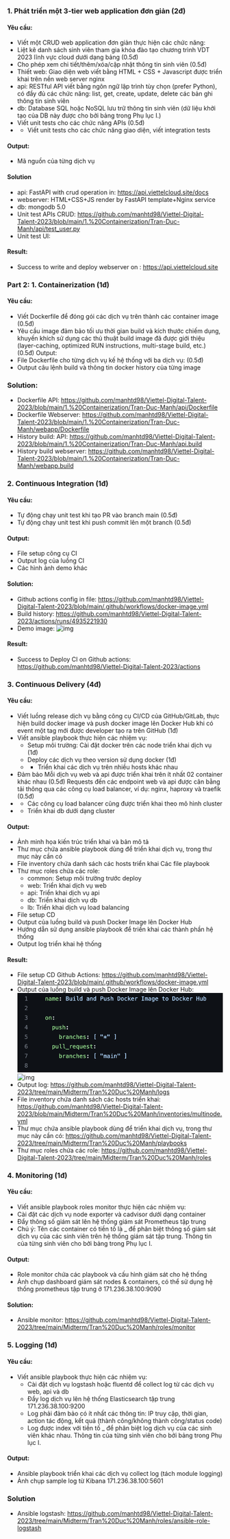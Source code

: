 ### 1. Phát triển một 3-tier web application đơn giản (2đ)
#### Yêu cầu:
- Viết một CRUD web application đơn giản thực hiện các chức năng:
- Liệt kê danh sách sinh viên tham gia khóa đào tạo chương trình VDT 2023 lĩnh vực cloud dưới dạng bảng (0.5đ)
- Cho phép xem chi tiết/thêm/xóa/cập nhật thông tin sinh viên (0.5đ)
- Thiết web: Giao diện web viết bằng HTML + CSS + Javascript được triển khai trên nền web server nginx
- api: RESTful API viết bằng ngôn ngữ lập trình tùy chọn (prefer Python), có đầy đủ các chức năng: list, get, create, update, delete các bản ghi thông tin sinh viên
- db: Database SQL hoặc NoSQL lưu trữ thông tin sinh viên (dữ liệu khởi tạo của DB này được cho bởi bảng trong Phụ lục I.)
- Viết unit tests cho các chức năng APIs (0.5đ)
- * Viết unit tests cho các chức năng giao diện, viết integration tests
#### Output:
- Mã nguồn của từng dịch vụ
#### Solution
- api: FastAPI with crud operation in: https://api.viettelcloud.site/docs
- webserver: HTML+CSS+JS render by FastAPI template+Nginx service
- db: mongodb 5.0
- Unit test APIs CRUD: https://github.com/manhtd98/Viettel-Digital-Talent-2023/blob/main/1.%20Containerization/Tran-Duc-Manh/api/test_user.py
- Unit test UI:
#### Result: 
- Success to write and deploy webserver on : https://api.viettelcloud.site


### Part 2: 1. Containerization (1đ)
#### Yêu cầu:
- Viết Dockerfile để đóng gói các dịch vụ trên thành các container image (0.5đ)
-  Yêu cầu image đảm bảo tối ưu thời gian build và kích thước chiếm dụng, khuyến khích sử dụng các thủ thuật build image đã được giới thiệu (layer-caching, optimized RUN instructions, multi-stage build, etc.) (0.5đ) Output:
- File Dockerfile cho từng dịch vụ kế hệ thống với ba dịch vụ: (0.5đ)
- Output câu lệnh build và thông tin docker history của từng image
### Solution:
- Dockerfile API: https://github.com/manhtd98/Viettel-Digital-Talent-2023/blob/main/1.%20Containerization/Tran-Duc-Manh/api/Dockerfile
- Dockerfile Webserver: https://github.com/manhtd98/Viettel-Digital-Talent-2023/blob/main/1.%20Containerization/Tran-Duc-Manh/webapp/Dockerfile
- History build: API: https://github.com/manhtd98/Viettel-Digital-Talent-2023/blob/main/1.%20Containerization/Tran-Duc-Manh/api.build
- History build webserver: https://github.com/manhtd98/Viettel-Digital-Talent-2023/blob/main/1.%20Containerization/Tran-Duc-Manh/webapp.build


### 2. Continuous Integration (1đ)
#### Yêu cầu:
-  Tự động chạy unit test khi tạo PR vào branch main (0.5đ)
-  Tự động chạy unit test khi push commit lên một branch (0.5đ)
#### Output:
-  File setup công cụ CI
-  Output log của luồng CI
-  Các hình ảnh demo khác
#### Solution:
- Github actions config in file: https://github.com/manhtd98/Viettel-Digital-Talent-2023/blob/main/.github/workflows/docker-image.yml
- Build history: https://github.com/manhtd98/Viettel-Digital-Talent-2023/actions/runs/4935221930
- Demo image:
![img]("./media/github.png")

#### Result: 
- Success to Deploy CI on Github actions: https://github.com/manhtd98/Viettel-Digital-Talent-2023/actions

### 3. Continuous Delivery (4đ)
#### Yêu cầu:
- Viết luồng release dịch vụ bằng công cụ CI/CD của GitHub/GitLab, thực hiện build docker image và push docker image lên Docker Hub khi có event một tag mới được developer tạo ra trên GitHub (1đ)
- Viết ansible playbook thực hiện các nhiệm vụ:
    - Setup môi trường: Cài đặt docker trên các node triển khai dịch vụ (1đ)
    - Deploy các dịch vụ theo version sử dụng docker (1đ)
    - * Triển khai các dịch vụ trên nhiều hosts khác nhau
- Đảm bảo Mỗi dịch vụ web và api được triển khai trên ít nhất 02 container khác nhau (0.5đ) Requests đến các endpoint web và api được cân bằng tải thông qua các công cụ load balancer, ví dụ: nginx, haproxy và traefik (0.5đ)
- * Các công cụ load balancer cũng được triển khai theo mô hình cluster
- * Triển khai db dưới dạng cluster
#### Output:
- Ảnh minh họa kiến trúc triển khai và bản mô tả
- Thư mục chứa ansible playbook dùng để triển khai dịch vụ, trong thư mục này cần có
- File inventory chứa danh sách các hosts triển khai Các file playbook
- Thư mục roles chứa các role:
    - common: Setup môi trường trước deploy
    - web: Triển khai dịch vụ web
    -  api: Triển khai dịch vụ api
    - db: Triển khai dịch vụ db
    - lb: Triển khai dịch vụ load balancing
- File setup CD
- Output của luồng build và push Docker Image lên Docker Hub
- Hướng dẫn sử dụng ansible playbook để triển khai các thành phần hệ thống
- Output log triển khai hệ thống
#### Result:
- File setup CD Github Actions: https://github.com/manhtd98/Viettel-Digital-Talent-2023/blob/main/.github/workflows/docker-image.yml
- Output của luồng build và push Docker Image lên Docker Hub: 
![pr](./media/pr.png)
![img]("./media/dockerhub.png")
- Output log: https://github.com/manhtd98/Viettel-Digital-Talent-2023/tree/main/Midterm/Tran%20Duc%20Manh/logs
- File inventory chứa danh sách các hosts triển khai: https://github.com/manhtd98/Viettel-Digital-Talent-2023/blob/main/Midterm/Tran%20Duc%20Manh/inventories/multinode.yml
- Thư mục chứa ansible playbook dùng để triển khai dịch vụ, trong thư mục này cần có: https://github.com/manhtd98/Viettel-Digital-Talent-2023/tree/main/Midterm/Tran%20Duc%20Manh/playbooks
- Thư mục roles chứa các role: https://github.com/manhtd98/Viettel-Digital-Talent-2023/tree/main/Midterm/Tran%20Duc%20Manh/roles

### 4. Monitoring (1đ)
#### Yêu cầu:
- Viết ansible playbook roles monitor thực hiện các nhiệm vụ:
- Cài đặt các dịch vụ node exporter và cadvisor dưới dạng container
- Đẩy thông số giám sát lên hệ thống giám sát Prometheus tập trung
- Chú ý: Tên các container có tiền tố là <username>_ để phân biệt thông số giám sát dịch vụ của các sinh viên trên hệ thống giám sát tập trung. Thông tin <username> của từng sinh viên cho bởi bảng trong Phụ lục I.
#### Output:
- Role monitor chứa các playbook và cấu hình giám sát cho hệ thống
- Ảnh chụp dashboard giám sát nodes & containers, có thể sử dụng hệ thống prometheus tập trung ở 171.236.38.100:9090
#### Solution:
- Ansible monitor: https://github.com/manhtd98/Viettel-Digital-Talent-2023/tree/main/Midterm/Tran%20Duc%20Manh/roles/monitor
### 5. Logging (1đ)
#### Yêu cầu:
- Viết ansible playbook thực hiện các nhiệm vụ:
    - Cài đặt dịch vụ logstash hoặc fluentd để collect log từ các dịch vụ web, api và db
    - Đẩy log dịch vụ lên hệ thống Elasticsearch tập trung 171.236.38.100:9200
    - Log phải đảm bảo có ít nhất các thông tin: IP truy cập, thời gian, action tác động, kết quả (thành công/không thành công/status code)
    - Log được index với tiền tố <username>_ để phân biệt log dịch vụ của các sinh viên khác nhau. Thông tin <username> của từng sinh viên cho bởi bảng trong Phụ lục I.
#### Output:
- Ansible playbook triển khai các dịch vụ collect log (tách module logging)
- Ảnh chụp sample log từ Kibana 171.236.38.100:5601

### Solution
- Ansible logstash: https://github.com/manhtd98/Viettel-Digital-Talent-2023/tree/main/Midterm/Tran%20Duc%20Manh/roles/ansible-role-logstash
